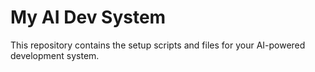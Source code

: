 # My AI Dev System

This repository contains the setup scripts and files for your AI-powered development system.